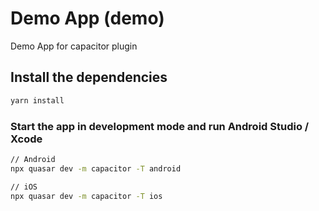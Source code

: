 # Demo App (demo)

Demo App for capacitor plugin

## Install the dependencies
```bash
yarn install
```

### Start the app in development mode and run Android Studio / Xcode
```bash
// Android
npx quasar dev -m capacitor -T android

// iOS
npx quasar dev -m capacitor -T ios
```

